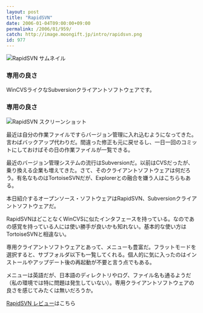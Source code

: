 ```yaml
---
layout: post
title: "RapidSVN"
date: 2006-01-04T09:00:00+09:00
permalink: /2006/01/959/
catch: http://image.moongift.jp/intro/rapidsvn.png
id: 977
---
```

 ![RapidSVN サムネイル](http://image.moongift.jp/intro/rapidsvn.s.png "RapidSVN サムネイル")
  

### 専用の良さ
  
WinCVSライクなSubversionクライアントソフトウェアです。  
<!--more-->  

### 専用の良さ
  

![RapidSVN スクリーンショット](http://image.moongift.jp/intro/rapidsvn.png "RapidSVN スクリーンショット")

  

最近は自分の作業ファイルですらバージョン管理に入れ込むようになってきた。言わばバックアップ代わりだ。間違った修正も元に戻せるし、一日一回のコミットにしておけばその日の作業ファイルが一覧できる。

  

最近のバージョン管理システムの流行はSubversionだ。以前はCVSだったが、乗り換える企業も増えてきた。さて、そのクライアントソフトウェアは何だろう。有名なものはTortoiseSVNだが、Explorerとの融合を嫌う人はこちらもある。

  

本日紹介するオープンソース・ソフトウェアはRapidSVN、Subversionクライアントソフトウェアだ。

  

RapidSVNはどことなくWinCVSに似たインタフェースを持っている。なのであの感覚を持っている人には使い勝手が良いかも知れない。基本的な使い方はTortoiseSVNと相違ない。

  

専用クライアントソフトウェアとあって、メニューも豊富だ。フラットモードを選択すると、サブフォルダ以下も一覧してくれる。個人的に気に入ったのはインストールやアップデート後の再起動が不要と言う点でもある。

  

メニューは英語だが、日本語のディレクトリやログ、ファイル名も通るようだ（私の環境では特に問題は発生していない）。専用クライアントソフトウェアの良さを感じてみたくは無いだろうか。

  

[RapidSVN レビュー](http://oss.moongift.jp/review/i-979.html)はこちら

